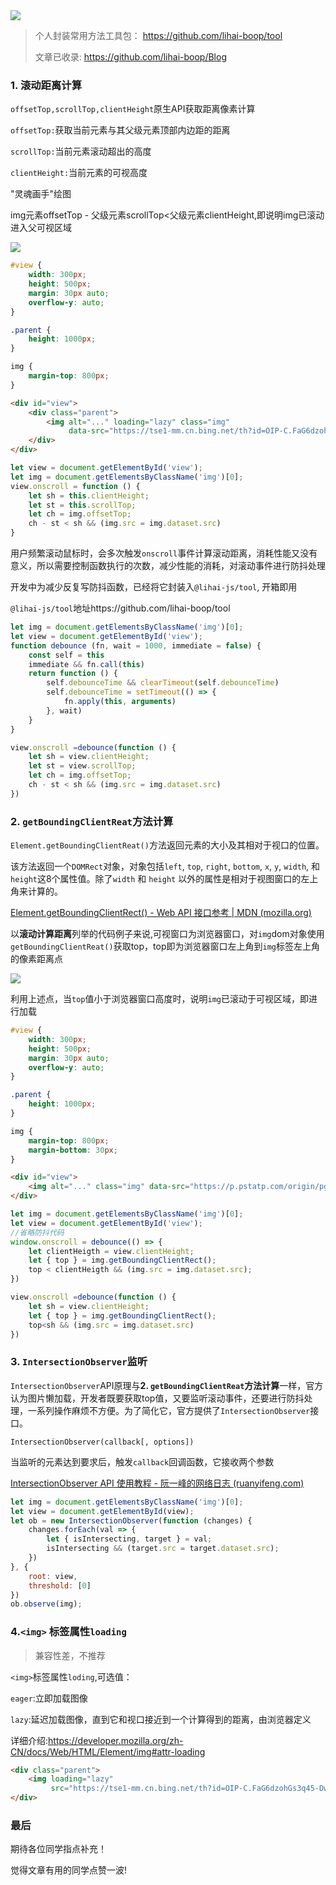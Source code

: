 <img  src="https://p3-juejin.byteimg.com/tos-cn-i-k3u1fbpfcp/71747285ba8a48fd9a07380f3f205169~tplv-k3u1fbpfcp-zoom-1.image"/>



> 个人封装常用方法工具包： https://github.com/lihai-boop/tool
>
> 文章已收录: https://github.com/lihai-boop/Blog

### 1. 滚动距离计算

`offsetTop,scrollTop,clientHeight`原生API获取距离像素计算

`offsetTop:`获取当前元素与其父级元素顶部内边距的距离 

`scrollTop:`当前元素滚动超出的高度

`clientHeight:`当前元素的可视高度

"灵魂画手"绘图

img元素offsetTop - 父级元素scrollTop<父级元素clientHeight,即说明img已滚动进入父可视区域

<img src="https://p3-juejin.byteimg.com/tos-cn-i-k3u1fbpfcp/2fb270d13cf6465296db9e56ac6a9f59~tplv-k3u1fbpfcp-zoom-1.image">



```css
#view {
    width: 300px;
    height: 500px;
    margin: 30px auto;
    overflow-y: auto;
}

.parent {
    height: 1000px;
}

img {
    margin-top: 800px;
}
```

```html
<div id="view">
    <div class="parent">
        <img alt="..." loading="lazy" class="img"
             data-src="https://tse1-mm.cn.bing.net/th?id=OIP-C.FaG6dzohGs3q45-DwsEyQQHaEK&w=165&h=100&c=8&rs=1&qlt=90&o=6&pid=3.1&rm=2">
    </div>
</div>
```

```js
let view = document.getElementById('view');
let img = document.getElementsByClassName('img')[0];
view.onscroll = function () {
    let sh = this.clientHeight;
    let st = this.scrollTop;
    let ch = img.offsetTop;
    ch - st < sh && (img.src = img.dataset.src)
}

```

用户频繁滚动鼠标时，会多次触发`onscroll`事件计算滚动距离，消耗性能又没有意义，所以需要控制函数执行的次数，减少性能的消耗，对滚动事件进行防抖处理

开发中为减少反复写防抖函数，已经将它封装入`@lihai-js/tool`,  开箱即用

`@lihai-js/tool`地址https://github.com/lihai-boop/tool

```js
let img = document.getElementsByClassName('img')[0];
let view = document.getElementById('view');
function debounce (fn, wait = 1000, immediate = false) {
    const self = this
    immediate && fn.call(this)
    return function () {
        self.debounceTime && clearTimeout(self.debounceTime)
        self.debounceTime = setTimeout(() => {
            fn.apply(this, arguments)
        }, wait)
    }
}

view.onscroll =debounce(function () {
    let sh = view.clientHeight;
    let st = view.scrollTop;
    let ch = img.offsetTop;
    ch - st < sh && (img.src = img.dataset.src)
}) 
```



### 2. `getBoundingClientReat`方法计算

`Element.getBoundingClientReat()`方法返回元素的大小及其相对于视口的位置。

该方法返回一个`DOMRect`对象，对象包括`left`, `top`, `right`, `bottom`, `x`, `y`, `width`, 和 `height`这8个属性值。除了`width` 和 `height` 以外的属性是相对于视图窗口的左上角来计算的。

[Element.getBoundingClientRect() - Web API 接口参考 | MDN (mozilla.org)](https://developer.mozilla.org/zh-CN/docs/Web/API/Element/getBoundingClientRect)

以**滚动计算距离**列举的代码例子来说,可视窗口为浏览器窗口，对`img`dom对象使用`getBoundingClientReat()`获取top，top即为浏览器窗口左上角到`img`标签左上角的像素距离点

<img style="margin-left:0px" src="https://p3-juejin.byteimg.com/tos-cn-i-k3u1fbpfcp/9494d8feeb07477591c188db635fdddd~tplv-k3u1fbpfcp-zoom-1.image">

利用上述点，当`top`值小于浏览器窗口高度时，说明`img`已滚动于可视区域，即进行加载

```css
#view {
    width: 300px;
    height: 500px;
    margin: 30px auto;
    overflow-y: auto;
}

.parent {
    height: 1000px;
}

img {
    margin-top: 800px;
    margin-bottom: 30px;
}
```

```html
<div id="view">
    <img alt="..." class="img" data-src="https://p.pstatp.com/origin/pgc-image/c206105e0c46482a85b69a67a59ce682" />
</div>
```

```js
let img = document.getElementsByClassName('img')[0];
let view = document.getElementById('view');
//省略防抖代码
window.onscroll = debounce(() => {
    let clientHeigth = view.clientHeight;
    let { top } = img.getBoundingClientRect();
    top < clientHeigth && (img.src = img.dataset.src);
})

view.onscroll =debounce(function () {
    let sh = view.clientHeight;
    let { top } = img.getBoundingClientRect();
    top<sh && (img.src = img.dataset.src)
})
```



### 3. `IntersectionObserver`监听

`IntersectionObserver`API原理与**2. `getBoundingClientReat`方法计算**一样，官方认为图片懒加载，开发者既要获取top值，又要监听滚动事件，还要进行防抖处理，一系列操作麻烦不方便。为了简化它，官方提供了`IntersectionObserver`接口。

`IntersectionObserver(callback[, options])`

当监听的元素达到要求后，触发`callback`回调函数，它接收两个参数

[IntersectionObserver API 使用教程 - 阮一峰的网络日志 (ruanyifeng.com)](http://www.ruanyifeng.com/blog/2016/11/intersectionobserver_api.html)

```js
let img = document.getElementsByClassName('img')[0];
let view = document.getElementById(view);
let ob = new IntersectionObserver(function (changes) {
    changes.forEach(val => {
        let { isIntersecting, target } = val;
        isIntersecting && (target.src = target.dataset.src);
    })
}, {
    root: view,
    threshold: [0]
})
ob.observe(img);
```



### 4.`<img>` 标签属性`loading`

> 兼容性差，不推荐

`<img>`标签属性`loding`,可选值：

`eager`:立即加载图像

`lazy`:延迟加载图像，直到它和视口接近到一个计算得到的距离，由浏览器定义

详细介绍:<a href="https://developer.mozilla.org/zh-CN/docs/Web/HTML/Element/img#attr-loading">https://developer.mozilla.org/zh-CN/docs/Web/HTML/Element/img#attr-loading</a>

```html
<div class="parent">
    <img loading="lazy"
         src="https://tse1-mm.cn.bing.net/th?id=OIP-C.FaG6dzohGs3q45-DwsEyQQHaEK&w=165&h=100&c=8&rs=1&qlt=90&o=6&pid=3.1&rm=2"  alt="...">
</div>
```
### 最后

期待各位同学指点补充！

觉得文章有用的同学点赞一波!

